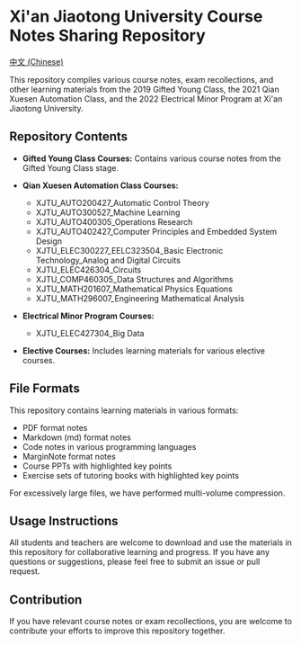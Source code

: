 # Xi'an Jiaotong University Course Notes Sharing Repository

[中文 (Chinese)](README_cn.md)

This repository compiles various course notes, exam recollections, and other learning materials from the 2019 Gifted Young Class, the 2021 Qian Xuesen Automation Class, and the 2022 Electrical Minor Program at Xi'an Jiaotong University.

## Repository Contents

* **Gifted Young Class Courses:** Contains various course notes from the Gifted Young Class stage.
* **Qian Xuesen Automation Class Courses:**
    * XJTU\_AUTO200427\_Automatic Control Theory
    * XJTU\_AUTO300527\_Machine Learning
    * XJTU\_AUTO400305\_Operations Research
    * XJTU\_AUTO402427\_Computer Principles and Embedded System Design
    * XJTU\_ELEC300227\_EELC323504\_Basic Electronic Technology\_Analog and Digital Circuits
    * XJTU\_ELEC426304\_Circuits
    * XJTU\_COMP460305\_Data Structures and Algorithms
    * XJTU\_MATH201607\_Mathematical Physics Equations
    * XJTU\_MATH296007\_Engineering Mathematical Analysis
* **Electrical Minor Program Courses:**   
    * XJTU\_ELEC427304\_Big Data
    
* **Elective Courses:** Includes learning materials for various elective courses.

## File Formats

This repository contains learning materials in various formats:

* PDF format notes
* Markdown (md) format notes
* Code notes in various programming languages
* MarginNote format notes
* Course PPTs with highlighted key points
* Exercise sets of tutoring books with highlighted key points

For excessively large files, we have performed multi-volume compression.

## Usage Instructions

All students and teachers are welcome to download and use the materials in this repository for collaborative learning and progress. If you have any questions or suggestions, please feel free to submit an issue or pull request.

## Contribution

If you have relevant course notes or exam recollections, you are welcome to contribute your efforts to improve this repository together.

